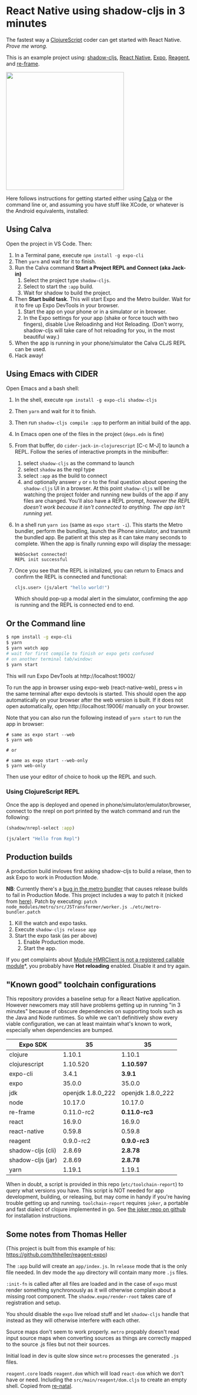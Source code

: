 # React Native using shadow-cljs in 3 minutes

The fastest way a [ClojureScript](https://clojurescript.org/) coder can get started with React Native. *Prove me wrong.*

This is an example project using: [shadow-cljs](https://github.com/thheller/shadow-cljs), [React Native](https://facebook.github.io/react-native/), [Expo](https://expo.io/), [Reagent](https://reagent-project.github.io/), and [re-frame](https://github.com/Day8/re-frame).

<img src="./rn-rf-shadow.png" width="320" />

Here follows instructions for getting started either using [Calva](http://github.com/BetterThanTomorrow/calva) or the command line or, and assuming you have stuff like XCode, or whatever is the Android equivalents, installed:

## Using Calva

Open the project in VS Code. Then:

1. In a Terminal pane, execute `npm install -g expo-cli`
1. Then `yarn` and wait for it to finish.
1. Run the Calva command **Start a Project REPL and Connect (aka Jack-in)**
   1. Select the project type `shadow-cljs`.
   1. Select to start the `:app` build.
   1. Wait for shadow to build the project.
1. Then **Start build task**. This will start Expo and the Metro
   builder. Wait for it to fire up Expo DevTools in your browser.
   1. Start the app on your phone or in a simulator or in browser.
   1. In the Expo settings for your app (shake or force touch with two
      fingers), disable Live Reloadinhg and Hot Reloading. (Don't
      worry, shadow-cljs will take care of hot reloading for you, in
      the most beautiful way.)
1. When the app is running in your phone/simulator the Calva CLJS REPL can be used.
1. Hack away!

## Using Emacs with CIDER

Open Emacs and a bash shell:

1. In the shell, execute `npm install -g expo-cli shadow-cljs`
1. Then `yarn` and wait for it to finish.
1. Then run `shadow-cljs compile :app` to perform an initial build of the app.
1. In Emacs open one of the files in the project (`deps.edn` is fine)
1. From that buffer, do `cider-jack-in-clojurescript` [C-c M-J] to
   launch a REPL. Follow the series of interactive prompts in the
   minibuffer:
   1. select `shadow-cljs` as the command to launch
   1. select `shadow` as the repl type
   1. select `:app` as the build to connect
   1. and optionally answer `y` or `n` to the final question about
      opening the `shadow-cljs` UI in a browser.
   At this point `shadow-cljs` will be watching the project folder and
   running new builds of the app if any files are changed. You'll also
   have a REPL prompt, *however the REPL doesn't work because it isn't
   connected to anything. The app isn't running yet.*
1. In a shell run `yarn ios` (same as `expo start -i`). This starts
   the Metro bundler, perform the bundling, launch the iPhone
   simulator, and transmit the bundled app. Be patient at this step as
   it can take many seconds to complete. When the app is finally
   running expo will display the message:
   
       WebSocket connected!
       REPL init successful
       
1. Once you see that the REPL is initalized, you can return to Emacs
   and confirm the REPL is connected and functional:
   ``` clojure
   cljs.user> (js/alert "hello world!")
   ```   
   Which should pop-up a modal alert in the simulator, confirming the
   app is running and the REPL is connected end to end.

## Or the Command line
```sh
$ npm install -g expo-cli
$ yarn
$ yarn watch app
# wait for first compile to finish or expo gets confused 
# on another terminal tab/window:
$ yarn start
```
This will run Expo DevTools at http://localhost:19002/

To run the app in browser using expo-web (react-native-web), press `w` in the same terminal after expo devtools is started.
This should open the app automatically on your browser after the web version is built. If it does not open automatically, open http://localhost:19006/ manually on your browser.

Note that you can also run the following instead of `yarn start` to run the app in browser:
   ```
   # same as expo start --web
   $ yarn web
   
   # or
   
   # same as expo start --web-only
   $ yarn web-only
   ```
Then use your editor of choice to hook up the REPL and such.


### Using ClojureScript REPL
Once the app is deployed and opened in phone/simulator/emulator/browser, connect to the nrepl on port printed by the watch command and run the following:
```clojure
(shadow/nrepl-select :app)
```

```clojure
(js/alert "Hello from Repl")
```

## Production builds

A production build invloves first asking shadow-cljs to build a relase, then to ask Expo to work in Production Mode.

**NB**: Currently there's a [bug in the metro bundler](https://github.com/facebook/metro/issues/291) that causes release builds to fail in Production Mode. This project includes a way to patch it (nicked from [here](https://github.com/drapanjanas/re-natal/issues/203)). Patch by executing: `patch node_modules/metro/src/JSTransformer/worker.js ./etc/metro-bundler.patch`

1. Kill the watch and expo tasks.
1. Execute `shadow-cljs release app`
1. Start the expo task (as per above)
   1. Enable Production mode.
   1. Start the app.

If you get complaints about [Module HMRClient is not a registered callable module](https://github.com/expo/expo/issues/916)*, you probably have **Hot reloading** enabled. Disable it and try again.

## "Known good" toolchain configurations

This repository provides a baseline setup for a React Native application. However newcomers may still have problems getting up in running "in 3 minutes" because of obscure dependencies on supporting tools such as the Java and Node runtimes. So while we can't definitively show every viable configuration, we can at least maintain what's known to work, especially when dependencies are bumped.

Expo SDK          | 35                | 35
----------------- | ----------------- | -----------------
clojure           | 1.10.1            | 1.10.1
clojurescript     | 1.10.520          | **1.10.597**
expo-cli          | 3.4.1             | **3.9.1**
expo              | 35.0.0            | 35.0.0
jdk               | openjdk 1.8.0_222 | openjdk 1.8.0_222
node              | 10.17.0           | 10.17.0
re-frame          | 0.11.0-rc2        | **0.11.0-rc3**
react             | 16.9.0            | 16.9.0
react-native      | 0.59.8            | 0.59.8
reagent           | 0.9.0-rc2         | **0.9.0-rc3**
shadow-cljs (cli) | 2.8.69            | **2.8.78**
shadow-cljs (jar) | 2.8.69            | **2.8.78**
yarn              | 1.19.1            | 1.19.1

When in doubt, a script is provided in this repo (`etc/toolchain-report`) to query what versions you have. This script is NOT needed for app development, building, or releasing, but may come in handy if you're having trouble getting up and running. `toolchain-report` requires `joker`, a portable and fast dialect of clojure implemented in go. See [the joker repo on github](https://github.com/candid82/joker) for installation instructions.

## Some notes from Thomas Heller

(This project is built from this example of his: https://github.com/thheller/reagent-expo)

The `:app` build will create an `app/index.js`. In `release` mode that is the only file needed. In dev mode the `app` directory will contain many more `.js` files.

`:init-fn` is called after all files are loaded and in the case of `expo` must render something synchronously as it will otherwise complain about a missing root component. The `shadow.expo/render-root` takes care of registration and setup.

You should disable the `expo` live reload stuff and let `shadow-cljs` handle that instead as they will otherwise interfere with each other.

Source maps don't seem to work properly. `metro` propably doesn't read input source maps when converting sources as things are correctly mapped to the source .js files but not their sources.

Initial load in dev is quite slow since `metro` processes the generated `.js` files.

`reagent.core` loads `reagent.dom` which will load `react-dom` which we don't have or need. Including the `src/main/reagent/dom.cljs` to create an empty shell. Copied from [re-natal](https://github.com/drapanjanas/re-natal/blob/master/resources/cljs-reagent6/reagent_dom.cljs).

